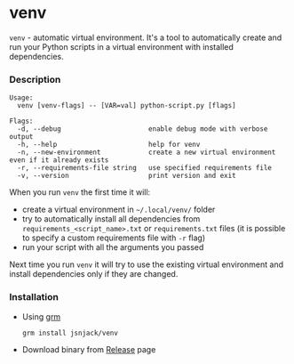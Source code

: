 venv
==============

`venv` - automatic virtual environment. It's a tool to automatically create and
run your Python scripts in a virtual environment with installed dependencies.

### Description
```
Usage:
  venv [venv-flags] -- [VAR=val] python-script.py [flags]

Flags:
  -d, --debug                      enable debug mode with verbose output
  -h, --help                       help for venv
  -n, --new-environment            create a new virtual environment even if it already exists
  -r, --requirements-file string   use specified requirements file
  -v, --version                    print version and exit
```

When you run `venv` the first time it will:
 - create a virtual environment in `~/.local/venv/` folder
 - try to automatically install all dependencies from `requirements_<script_name>.txt` or
   `requirements.txt` files (it is possible to specify a custom requirements file with `-r` flag)
 - run your script with all the arguments you passed

Next time you run `venv` it will try to use the existing virtual environment and install
dependencies only if they are changed.

### Installation
 - Using [grm](https://github.com/jsnjack/grm)
    ```bash
    grm install jsnjack/venv
    ```
 - Download binary from [Release](https://github.com/jsnjack/venv/releases/latest/) page
